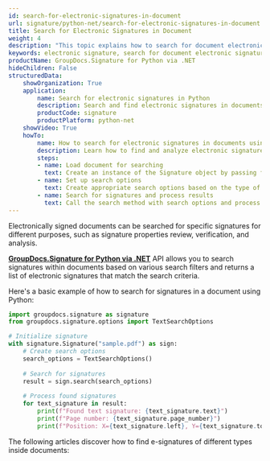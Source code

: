 ```yaml
---
id: search-for-electronic-signatures-in-document
url: signature/python-net/search-for-electronic-signatures-in-document
title: Search for Electronic Signatures in Document
weight: 4
description: "This topic explains how to search for document electronic signatures and their details using Python"
keywords: electronic signature, search for document electronic signature, python signature search
productName: GroupDocs.Signature for Python via .NET
hideChildren: False
structuredData:
    showOrganization: True
    application:    
        name: Search for electronic signatures in Python    
        description: Search and find electronic signatures in documents using Python language by GroupDocs.Signature for Python via .NET APIs
        productCode: signature
        productPlatform: python-net 
    showVideo: True
    howTo:
        name: How to search for electronic signatures in documents using Python 
        description: Learn how to find and analyze electronic signatures in documents using Python
        steps:
        - name: Load document for searching
          text: Create an instance of the Signature object by passing file path or stream as a constructor parameter.
        - name: Set up search options 
          text: Create appropriate search options based on the type of signature you want to find.
        - name: Search for signatures and process results 
          text: Call the search method with search options and process the returned signatures.
---
```

Electronically signed documents can be searched for specific signatures for different purposes, such as signature properties review, verification, and analysis.

[**GroupDocs.Signature for Python via .NET**](https://products.groupdocs.com/signature/python-net) API allows you to search signatures within documents based on various search filters and returns a list of electronic signatures that match the search criteria.

Here's a basic example of how to search for signatures in a document using Python:

```python
import groupdocs.signature as signature
from groupdocs.signature.options import TextSearchOptions

# Initialize signature
with signature.Signature("sample.pdf") as sign:
    # Create search options
    search_options = TextSearchOptions()
    
    # Search for signatures
    result = sign.search(search_options)
    
    # Process found signatures
    for text_signature in result:
        print(f"Found text signature: {text_signature.text}")
        print(f"Page number: {text_signature.page_number}")
        print(f"Position: X={text_signature.left}, Y={text_signature.top}")
```

The following articles discover how to find e-signatures of different types inside documents:

